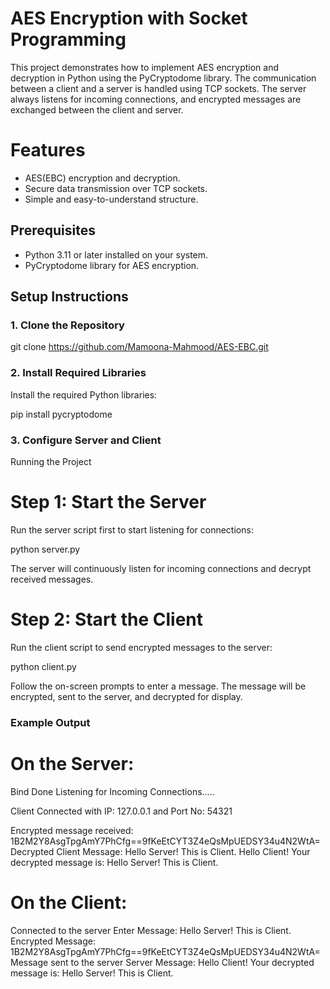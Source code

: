 # AES Encryption with Socket Programming

This project demonstrates how to implement AES encryption and decryption in Python using the PyCryptodome library. The communication between a client and a server is handled using 
TCP sockets. The server always listens for incoming connections, and encrypted messages are exchanged between the client and server.

# Features
- AES(EBC) encryption and decryption.
- Secure data transmission over TCP sockets.
- Simple and easy-to-understand structure.

## Prerequisites
- Python 3.11 or later installed on your system.
- PyCryptodome library for AES encryption.
   
## Setup Instructions

### 1. Clone the Repository

git clone https://github.com/Mamoona-Mahmood/AES-EBC.git

### 2. Install Required Libraries

Install the required Python libraries:

pip install pycryptodome

### 3. Configure Server and Client

Running the Project
# Step 1: Start the Server

Run the server script first to start listening for connections:

python server.py

The server will continuously listen for incoming connections and decrypt received messages.
# Step 2: Start the Client

Run the client script to send encrypted messages to the server:

python client.py

Follow the on-screen prompts to enter a message. The message will be encrypted, sent to the server, and decrypted for display.

### Example Output
# On the Server:
Bind Done
Listening for Incoming Connections.....

Client Connected with IP: 127.0.0.1 and Port No: 54321

Encrypted message received: 1B2M2Y8AsgTpgAmY7PhCfg==9fKeEtCYT3Z4eQsMpUEDSY34u4N2WtA=
Decrypted Client Message: Hello Server! This is Client.
Hello Client! Your decrypted message is: Hello Server! This is Client.


# On the Client:

Connected to the server
Enter Message: Hello Server! This is Client.
Encrypted Message: 1B2M2Y8AsgTpgAmY7PhCfg==9fKeEtCYT3Z4eQsMpUEDSY34u4N2WtA=
Message sent to the server
Server Message: Hello Client! Your decrypted message is: Hello Server! This is Client.
